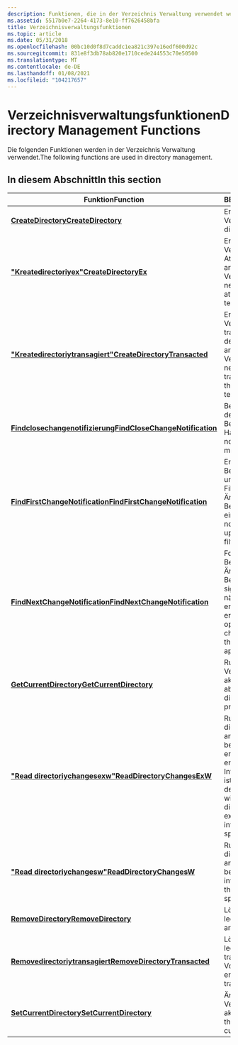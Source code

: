 ```yaml
---
description: Funktionen, die in der Verzeichnis Verwaltung verwendet werden.
ms.assetid: 5517b0e7-2264-4173-8e10-ff7626458bfa
title: Verzeichnisverwaltungsfunktionen
ms.topic: article
ms.date: 05/31/2018
ms.openlocfilehash: 00bc10d0f8d7caddc1ea821c397e16edf600d92c
ms.sourcegitcommit: 831e8f3db78ab820e1710cede244553c70e50500
ms.translationtype: MT
ms.contentlocale: de-DE
ms.lasthandoff: 01/08/2021
ms.locfileid: "104217657"
---
```

# <a name="directory-management-functions"></a><span data-ttu-id="d60f3-103">Verzeichnisverwaltungsfunktionen</span><span class="sxs-lookup"><span data-stu-id="d60f3-103">Directory Management Functions</span></span>

<span data-ttu-id="d60f3-104">Die folgenden Funktionen werden in der Verzeichnis Verwaltung verwendet.</span><span class="sxs-lookup"><span data-stu-id="d60f3-104">The following functions are used in directory management.</span></span>

## <a name="in-this-section"></a><span data-ttu-id="d60f3-105">In diesem Abschnitt</span><span class="sxs-lookup"><span data-stu-id="d60f3-105">In this section</span></span>



| <span data-ttu-id="d60f3-106">Funktion</span><span class="sxs-lookup"><span data-stu-id="d60f3-106">Function</span></span>                                                                      | <span data-ttu-id="d60f3-107">BESCHREIBUNG</span><span class="sxs-lookup"><span data-stu-id="d60f3-107">Description</span></span>                                                                                                                                                               |
|-------------------------------------------------------------------------------|---------------------------------------------------------------------------------------------------------------------------------------------------------------------------|
| [<span data-ttu-id="d60f3-108">**CreateDirectory**</span><span class="sxs-lookup"><span data-stu-id="d60f3-108">**CreateDirectory**</span></span>](/windows/desktop/api/FileAPI/nf-fileapi-createdirectorya)<br/>                         | <span data-ttu-id="d60f3-109">Erstellt ein neues Verzeichnis.</span><span class="sxs-lookup"><span data-stu-id="d60f3-109">Creates a new directory.</span></span><br/>                                                                                                                                       |
| [<span data-ttu-id="d60f3-110">**"Kreatedirectoriyex"**</span><span class="sxs-lookup"><span data-stu-id="d60f3-110">**CreateDirectoryEx**</span></span>](/windows/desktop/api/WinBase/nf-winbase-createdirectoryexa)<br/>                     | <span data-ttu-id="d60f3-111">Erstellt ein neues Verzeichnis mit den Attributen eines angegebenen Vorlagen Verzeichnisses.</span><span class="sxs-lookup"><span data-stu-id="d60f3-111">Creates a new directory with the attributes of a specified template directory.</span></span><br/>                                                                                 |
| [<span data-ttu-id="d60f3-112">**"Kreatedirectoriytransagiert"**</span><span class="sxs-lookup"><span data-stu-id="d60f3-112">**CreateDirectoryTransacted**</span></span>](/windows/desktop/api/WinBase/nf-winbase-createdirectorytransacteda)<br/>     | <span data-ttu-id="d60f3-113">Erstellt ein neues Verzeichnis als transaktionalen Vorgang mit den Attributen eines angegebenen Vorlagen Verzeichnisses.</span><span class="sxs-lookup"><span data-stu-id="d60f3-113">Creates a new directory as a transacted operation, with the attributes of a specified template directory.</span></span><br/>                                                      |
| [<span data-ttu-id="d60f3-114">**Findclosechangenotifizierung**</span><span class="sxs-lookup"><span data-stu-id="d60f3-114">**FindCloseChangeNotification**</span></span>](/windows/desktop/api/FileAPI/nf-fileapi-findclosechangenotification)<br/> | <span data-ttu-id="d60f3-115">Beendet die Überwachung des Änderungs Benachrichtigungs Handles.</span><span class="sxs-lookup"><span data-stu-id="d60f3-115">Stops change notification handle monitoring.</span></span><br/>                                                                                                                   |
| [<span data-ttu-id="d60f3-116">**FindFirstChangeNotification**</span><span class="sxs-lookup"><span data-stu-id="d60f3-116">**FindFirstChangeNotification**</span></span>](/windows/desktop/api/FileAPI/nf-fileapi-findfirstchangenotificationa)<br/> | <span data-ttu-id="d60f3-117">Erstellt ein Änderungs Benachrichtigungs Handle und richtet anfängliche Filterbedingungen für die Änderungs Benachrichtigung ein.</span><span class="sxs-lookup"><span data-stu-id="d60f3-117">Creates a change notification handle and sets up initial change notification filter conditions.</span></span><br/>                                                                |
| [<span data-ttu-id="d60f3-118">**FindNextChangeNotification**</span><span class="sxs-lookup"><span data-stu-id="d60f3-118">**FindNextChangeNotification**</span></span>](/windows/desktop/api/FileAPI/nf-fileapi-findnextchangenotification)<br/>   | <span data-ttu-id="d60f3-119">Fordert an, dass das Betriebssystem ein Änderungs Benachrichtigungs Handle signalisiert, wenn es das nächste Mal eine entsprechende Änderung erkennt.</span><span class="sxs-lookup"><span data-stu-id="d60f3-119">Requests that the operating system signal a change notification handle the next time it detects an appropriate change.</span></span><br/>                                         |
| [<span data-ttu-id="d60f3-120">**GetCurrentDirectory**</span><span class="sxs-lookup"><span data-stu-id="d60f3-120">**GetCurrentDirectory**</span></span>](/windows/desktop/api/WinBase/nf-winbase-getcurrentdirectory)<br/>                 | <span data-ttu-id="d60f3-121">Ruft das aktuelle Verzeichnis für den aktuellen Prozess ab.</span><span class="sxs-lookup"><span data-stu-id="d60f3-121">Retrieves the current directory for the current process.</span></span><br/>                                                                                                       |
| [<span data-ttu-id="d60f3-122">**"Read directoriychangesexw"**</span><span class="sxs-lookup"><span data-stu-id="d60f3-122">**ReadDirectoryChangesExW**</span></span>](/windows/desktop/api/WinBase/nf-winbase-readdirectorychangesexw)<br/>         | <span data-ttu-id="d60f3-123">Ruft Informationen ab, die die Änderungen im angegebenen Verzeichnis beschreiben. Diese können erweiterte Informationen enthalten, wenn dieser Informationstyp angegeben ist.</span><span class="sxs-lookup"><span data-stu-id="d60f3-123">Retrieves information that describes the changes within the specified directory, which can include extended information if that information type is specified.</span></span><br/> |
| [<span data-ttu-id="d60f3-124">**"Read directoriychangesw"**</span><span class="sxs-lookup"><span data-stu-id="d60f3-124">**ReadDirectoryChangesW**</span></span>](/windows/desktop/api/WinBase/nf-winbase-readdirectorychangesw)<br/>             | <span data-ttu-id="d60f3-125">Ruft Informationen ab, die die Änderungen im angegebenen Verzeichnis beschreiben.</span><span class="sxs-lookup"><span data-stu-id="d60f3-125">Retrieves information that describes the changes within the specified directory.</span></span><br/>                                                                               |
| [<span data-ttu-id="d60f3-126">**RemoveDirectory**</span><span class="sxs-lookup"><span data-stu-id="d60f3-126">**RemoveDirectory**</span></span>](/windows/desktop/api/FileAPI/nf-fileapi-removedirectorya)<br/>                         | <span data-ttu-id="d60f3-127">Löscht ein vorhandenes leeres Verzeichnis.</span><span class="sxs-lookup"><span data-stu-id="d60f3-127">Deletes an existing empty directory.</span></span><br/>                                                                                                                           |
| [<span data-ttu-id="d60f3-128">**Removedirectoriytransagiert**</span><span class="sxs-lookup"><span data-stu-id="d60f3-128">**RemoveDirectoryTransacted**</span></span>](/windows/desktop/api/WinBase/nf-winbase-removedirectorytransacteda)<br/>     | <span data-ttu-id="d60f3-129">Löscht ein vorhandenes leeres Verzeichnis als transaktiven Vorgang.</span><span class="sxs-lookup"><span data-stu-id="d60f3-129">Deletes an existing empty directory as a transacted operation.</span></span><br/>                                                                                                 |
| [<span data-ttu-id="d60f3-130">**SetCurrentDirectory**</span><span class="sxs-lookup"><span data-stu-id="d60f3-130">**SetCurrentDirectory**</span></span>](/windows/desktop/api/WinBase/nf-winbase-setcurrentdirectory)<br/>                 | <span data-ttu-id="d60f3-131">Ändert das aktuelle Verzeichnis für den aktuellen Prozess.</span><span class="sxs-lookup"><span data-stu-id="d60f3-131">Changes the current directory for the current process.</span></span><br/>                                                                                                         |



 

 

 




